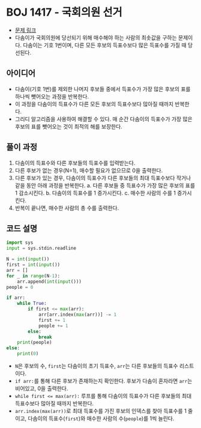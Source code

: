 # BOJ 1417 - 국회의원 선거
- [문제 링크](https://www.acmicpc.net/problem/1417)
- 다솜이가 국회의원에 당선되기 위해 매수해야 하는 사람의 최솟값을 구하는 문제이다. 다솜이는 기호 1번이며, 다른 모든 후보의 득표수보다 많은 득표수를 가질 때 당선된다.

## 아이디어
- 다솜이(기호 1번)를 제외한 나머지 후보들 중에서 득표수가 가장 많은 후보의 표를 하나씩 뺏어오는 과정을 반복한다.
- 이 과정을 다솜이의 득표수가 다른 모든 후보의 득표수보다 많아질 때까지 반복한다.
- 그리디 알고리즘을 사용하여 해결할 수 있다. 매 순간 다솜이의 득표수가 가장 많은 후보의 표를 뺏어오는 것이 최적의 해를 보장한다.

## 풀이 과정
1. 다솜이의 득표수와 다른 후보들의 득표수를 입력받는다.
2. 다른 후보가 없는 경우(N=1), 매수할 필요가 없으므로 0을 출력한다.
3. 다른 후보가 있는 경우, 다솜이의 득표수가 다른 후보들의 최대 득표수보다 작거나 같을 동안 아래 과정을 반복한다.
    a. 다른 후보들 중 득표수가 가장 많은 후보의 표를 1 감소시킨다.
    b. 다솜이의 득표수를 1 증가시킨다.
    c. 매수한 사람의 수를 1 증가시킨다.
4. 반복이 끝나면, 매수한 사람의 총 수를 출력한다.

## 코드 설명
```python
import sys
input = sys.stdin.readline

N = int(input())
first = int(input())
arr = []
for _ in range(N-1):
    arr.append(int(input()))
people = 0

if arr:
    while True:
        if first <= max(arr):
            arr[arr.index(max(arr))] -= 1
            first += 1
            people += 1
        else:
            break
    print(people)
else:
    print(0)
```
- `N`은 후보의 수, `first`는 다솜이의 초기 득표수, `arr`는 다른 후보들의 득표수 리스트이다.
- `if arr:`를 통해 다른 후보가 존재하는지 확인한다. 후보가 다솜이 혼자라면 `arr`는 비어있고, 0을 출력한다.
- `while first <= max(arr):` 루프를 통해 다솜이의 득표수가 다른 후보들의 최대 득표수보다 많아질 때까지 반복한다.
- `arr.index(max(arr))`로 최대 득표수를 가진 후보의 인덱스를 찾아 득표수를 1 줄이고, 다솜이의 득표수(`first`)와 매수한 사람의 수(`people`)를 1씩 늘린다.
